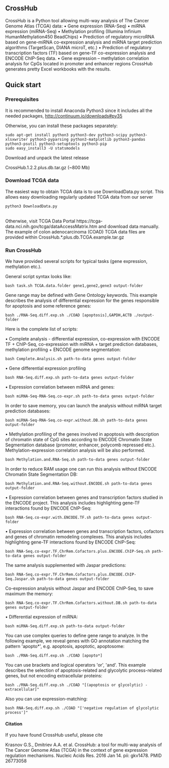## CrossHub

CrossHub is a Python tool allowing multi-way analysis of The Cancer Genome Atlas (TCGA) data:
•	Gene expression (RNA-Seq)
•	miRNA expression (miRNA-Seq)
•	Methylation profiling (Illumina Infinium HumanMethylation450 BeadChips)
•	Prediction of regulatory microRNA based on gene-miRNA co-expression analysis and miRNA target prediction algorithms (TargetScan, DIANA microT, etc.)
•	Prediction of regulatory transcription factors (TF) based on gene-TF co-expression analysis and ENCODE ChIP-Seq data.
•	Gene expression – methylation correlation analysis for CpGs located in promoter and enhancer regions
  CrossHub generates pretty Excel workbooks with the results.

## Quick start

### Prerequisites
It is recommended to install Anaconda Python3 since it includes all the needed packages, http://continuum.io/downloads#py35

Otherwise, you can install these packages separately:

	sudo apt-get install python3 python3-dev python3-scipy python3-xlsxwriter python3-pyparsing python3-matplotlib python3-pandas python3-psutil python3-setuptools python3-pip
	sudo easy_install3 -U statsmodels

Download and unpack the latest release

CrossHub.1.2.2.plus.db.tar.gz (~800 Mb)


### Download TCGA data
The easiest way to obtain TCGA data is to use DownloadData.py script. This allows easy downloading regularly updated TCGA data from our server

	python3 DownloadData.py

<br>
Otherwise, visit TCGA Data Portal https://tcga-data.nci.nih.gov/tcga/dataAccessMatrix.htm and download data manually.
The example of colon adenocarcinoma (COAD) TCGA data files are provided within CrossHub.*.plus.db.TCGA.example.tar.gz


### Run CrossHub

We have provided several scripts for typical tasks (gene expression, methylation etc.).

General script syntax looks like:

	bash task.sh TCGA.data.folder gene1,gene2,gene3 output-folder

Gene range may be defined with Gene Ontology keywords. This example describes the analysis of differential expression for the genes responsible for apoptosis and some reference genes:

	bash ./RNA-Seq.diff.exp.sh ./COAD [apoptosis],GAPDH,ACTB ./output-folder


Here is the complete list of scripts:

•	Complete analysis - differential expression, co-expression with ENCODE TF + ChIP-Seq, co-expression with miRNA + target prediction databases, methylation profiling + ENCODE genome segmentation:

	bash Complete.Analysis.sh path-to-data genes output-folder
	
•	Gene differential expression profiling
	
	bash RNA-Seq.diff.exp.sh path-to-data genes output-folder

•	Expression correlation between miRNA and genes:

	bash miRNA-Seq-RNA-Seq.co-expr.sh path-to-data genes output-folder
	
In order to save memory, you can launch the analysis without miRNA target prediction databases:
	
	bash miRNA-Seq-RNA-Seq.co-expr.without.DB.sh path-to-data genes output-folder
	
•	Methylation profiling of the genes involved in apoptosis with description of chromatin state of CpG sites according to ENCODE Chromatin State Segmentation database (promoter, enhancer, polycomb repressed etc.). Methylation-expression correlation analysis will be also performed.

	bash Methylation.and.RNA-Seq.sh path-to-data genes output-folder
	
  In order to reduce RAM usage one can run this analysis without ENCODE Chromatin State Segmentation DB:

	bash Methylation.and.RNA-Seq.without.ENCODE.sh path-to-data genes output-folder

•	Expression correlation between genes and transcription factors studied in the ENCODE project. This analysis includes highlighting gene-TF interactions found by ENCODE ChIP-Seq: 

	bash RNA-Seq.co-expr.with.ENCODE.TF.sh path-to-data genes output-folder

•	Expression correlation between genes and transcription factors, cofactors and genes of chromatin remodeling complexes. This analysis includes highlighting gene-TF interactions found by ENCODE ChIP-Seq: 
	
	bash RNA-Seq.co-expr.TF.ChrRem.Cofactors.plus.ENCODE.ChIP-Seq.sh path-to-data genes output-folder
	
  The same analysis supplemented with Jaspar predictions: 

	bash RNA-Seq.co-expr.TF.ChrRem.Cofactors.plus.ENCODE.ChIP-Seq.Jaspar.sh path-to-data genes output-folder
	
  Co-expression analysis without Jaspar and ENCODE ChIP-Seq, to save maximum the memory:
	
	bash RNA-Seq.co-expr.TF.ChrRem.Cofactors.without.DB.sh path-to-data genes output-folder
	
•	Differential expression of miRNA:

	bash miRNA-Seq.diff.exp.sh path-to-data output-folder
	
	

You can use complex queries to define gene range to analyze. In the following example, we reveal genes with GO annotation matching the pattern 'apopto*', e.g. apoptosis, apoptotic, apoptosome:

	bash ./RNA-Seq.diff.exp.sh ./COAD [apopto*]
	
You can use brackets and logical operators 'or', 'and'. This example describes the selection of apoptosis-related and glycolytic process-related genes, but not encoding extracellular proteins:

	bash ./RNA-Seq.diff.exp.sh ./COAD "[(apoptosis or glycolytic) -extracellular]"
	
Also you can use expression-matching:

	bash RNA-Seq.diff.exp.sh ./COAD "['negative regulation of glycolytic process']"


#### Citation

If you have found CrossHub useful, please cite

Krasnov G.S., Dmitriev A.A. et al. CrossHub: a tool for multi-way analysis of The Cancer Genome Atlas (TCGA) in the context of gene expression regulation mechanisms. Nucleic Acids Res. 2016 Jan 14. pii: gkv1478. PMID 26773058

